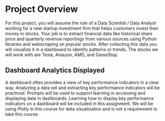 # Project Overview
For this project, you will assume the role of a Data Scientist / Data Analyst working for a new startup investment firm that helps customers 
invest their money in stocks. Your job is to extract financial data like historical share price and quarterly revenue reportings from various
sources using Python libraries and webscraping on popular stocks. After collecting this data you will visualize it in a dashboard to identify
patterns or trends. The stocks we will work with are Tesla, Amazon, AMD, and GameStop.

## Dashboard Analytics Displayed

A dashboard often provides a view of key performance indicators in a clear way. Analyzing a data set and extracting key performance indicators
will be practiced. Prompts will be used to support learning in accessing and displaying data in dashboards. Learning how to display key
performance indicators on a dashboard will be included in this assignment. We will be using Plotly in this course for data visualization
and is not a requirement to take this course.

